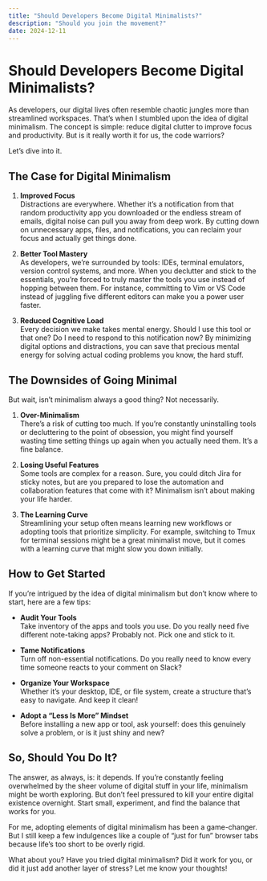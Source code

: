 ```yaml
---
title: "Should Developers Become Digital Minimalists?"
description: "Should you join the movement?"
date: 2024-12-11
---
```


# Should Developers Become Digital Minimalists?

As developers, our digital lives often resemble chaotic jungles more than streamlined workspaces. That’s when I stumbled upon the idea of digital minimalism. The concept is simple: reduce digital clutter to improve focus and productivity. But is it really worth it for us, the code warriors?

Let’s dive into it.

## The Case for Digital Minimalism

1. **Improved Focus**  
Distractions are everywhere. Whether it’s a notification from that random productivity app you downloaded or the endless stream of emails, digital noise can pull you away from deep work. By cutting down on unnecessary apps, files, and notifications, you can reclaim your focus and actually get things done.

2. **Better Tool Mastery**  
As developers, we’re surrounded by tools: IDEs, terminal emulators, version control systems, and more. When you declutter and stick to the essentials, you’re forced to truly master the tools you use instead of hopping between them. For instance, committing to Vim or VS Code instead of juggling five different editors can make you a power user faster.

3. **Reduced Cognitive Load**  
Every decision we make takes mental energy. Should I use this tool or that one? Do I need to respond to this notification now? By minimizing digital options and distractions, you can save that precious mental energy for solving actual coding problems you know, the hard stuff.

## The Downsides of Going Minimal

But wait, isn’t minimalism always a good thing? Not necessarily.

1. **Over-Minimalism**  
There’s a risk of cutting too much. If you’re constantly uninstalling tools or decluttering to the point of obsession, you might find yourself wasting time setting things up again when you actually need them. It’s a fine balance.

2. **Losing Useful Features**  
Some tools are complex for a reason. Sure, you could ditch Jira for sticky notes, but are you prepared to lose the automation and collaboration features that come with it? Minimalism isn’t about making your life harder.

3. **The Learning Curve**  
Streamlining your setup often means learning new workflows or adopting tools that prioritize simplicity. For example, switching to Tmux for terminal sessions might be a great minimalist move, but it comes with a learning curve that might slow you down initially.

## How to Get Started

If you’re intrigued by the idea of digital minimalism but don’t know where to start, here are a few tips:

- **Audit Your Tools**  
Take inventory of the apps and tools you use. Do you really need five different note-taking apps? Probably not. Pick one and stick to it.

- **Tame Notifications**  
Turn off non-essential notifications. Do you really need to know every time someone reacts to your comment on Slack?

- **Organize Your Workspace**  
Whether it’s your desktop, IDE, or file system, create a structure that’s easy to navigate. And keep it clean!

- **Adopt a “Less Is More” Mindset**  
Before installing a new app or tool, ask yourself: does this genuinely solve a problem, or is it just shiny and new?

## So, Should You Do It?

The answer, as always, is: it depends. If you’re constantly feeling overwhelmed by the sheer volume of digital stuff in your life, minimalism might be worth exploring. But don’t feel pressured to kill your entire digital existence overnight. Start small, experiment, and find the balance that works for you.

For me, adopting elements of digital minimalism has been a game-changer. But I still keep a few indulgences like a couple of “just for fun” browser tabs because life’s too short to be overly rigid.

What about you? Have you tried digital minimalism? Did it work for you, or did it just add another layer of stress? Let me know your thoughts!

